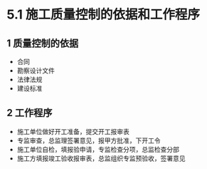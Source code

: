 # 5.1 施工质量控制的依据和工作程序

## 1 质量控制的依据

* 合同
* 勘察设计文件
* 法律法规
* 建设标准

## 2 工作程序

* 施工单位做好开工准备，提交开工报审表
* 专监审查，总监理签署意见，报甲方批准，下开工令
* 施工单位自检，填报验申请，专监检查分项，总监检查分部
* 施工方填报竣工验收报审表，总监组织专监预验收，签署意见

